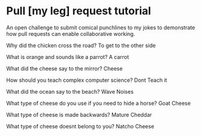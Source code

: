 # Pull [my leg] request tutorial
An open challenge to submit comical punchlines to my jokes to demonstrate how pull requests can enable collaborative working. 

Why did the chicken cross the road? To get to the other side

What is orange and sounds like a parrot? A carrot 

What did the cheese say to the mirror? Cheese 

How should you teach complex computer science? Dont Teach it 

What did the ocean say to the beach? Wave Noises

What type of cheese do you use if you need to hide a horse? Goat Cheese

What type of cheese is made backwards? Mature Cheddar

What type of cheese doesnt belong to you? Natcho Cheese
